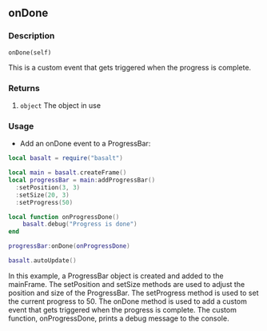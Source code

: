 ## onDone

### Description

`onDone(self)`

This is a custom event that gets triggered when the progress is complete.

### Returns

1. `object` The object in use

### Usage

* Add an onDone event to a ProgressBar:

```lua
local basalt = require("basalt")

local main = basalt.createFrame()
local progressBar = main:addProgressBar()
  :setPosition(3, 3)
  :setSize(20, 3)
  :setProgress(50)

local function onProgressDone()
    basalt.debug("Progress is done")
end

progressBar:onDone(onProgressDone)

basalt.autoUpdate()
```

In this example, a ProgressBar object is created and added to the mainFrame. The setPosition and setSize methods are used to adjust the position and size of the ProgressBar. The setProgress method is used to set the current progress to 50. The onDone method is used to add a custom event that gets triggered when the progress is complete. The custom function, onProgressDone, prints a debug message to the console.